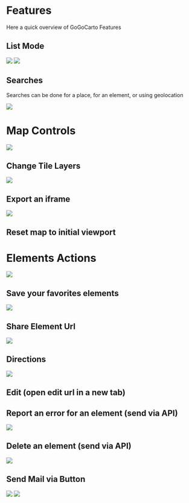 Features
=====

Here a quick overview of GoGoCarto Features


List Mode
------

![](images/features/list.png)
![](images/features/list-mobile.png)

Searches
------

Searches can be done for a place, for an element, or using geolocation

![](images/features/search.png)


Map Controls
=========

![](images/features/map-controls.png)

Change Tile Layers
-----

![](images/features/layers.png)

Export an iframe
-----

![](images/features/export.png)

Reset map to initial viewport
------


Elements Actions
===========


![](images/features/element-menu.png)

Save your favorites elements
-----

![](images/features/favorite.png)

Share Element Url
-----

![](images/features/share.png)

Directions
-----

![](images/features/directions.png)

Edit (open edit url in a new tab)
-----



Report an error for an element (send via API)
-----

![](images/features/report.png)


Delete an element (send via API)
-----

![](images/features/delete.png)

Send Mail via Button
-----

![](images/features/send-mail-btn.png)
![](images/features/send-mail.png)
